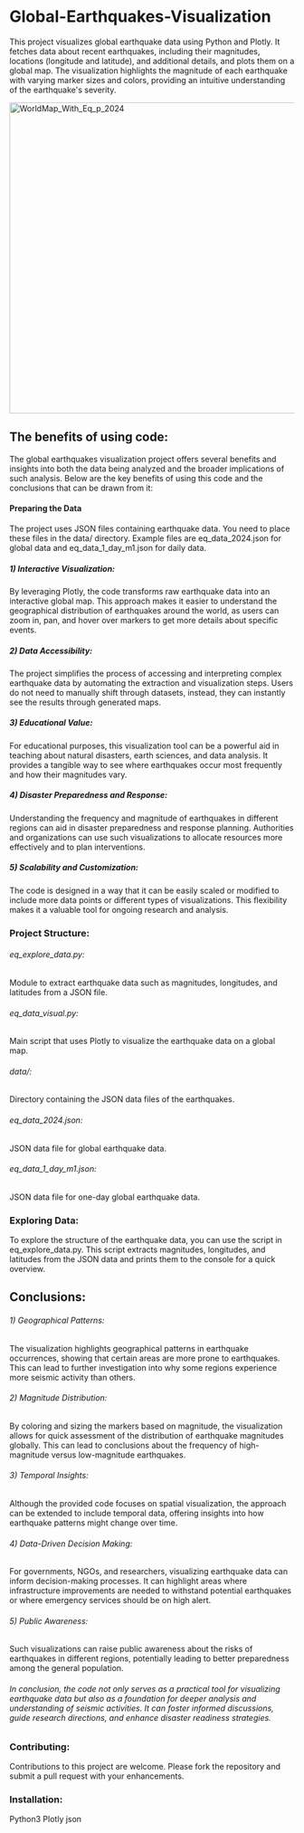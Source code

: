 # Global-Earthquakes-Visualization
This project visualizes global earthquake data using Python and Plotly.
It fetches data about recent earthquakes, including their magnitudes, locations (longitude and latitude),
and additional details, and plots them on a global map.
The visualization highlights the magnitude of each earthquake with varying marker sizes and colors,
providing an intuitive understanding of the earthquake's severity.

<img width="550" alt="WorldMap_With_Eq_p_2024" src="https://github.com/Masanbat12/Global-Earthquakes-Visualization/assets/93978448/81ac66bc-bfb0-43a4-a101-f75e8793257b">


## The benefits of using code:
The  global earthquakes visualization project offers several benefits and insights into both
the data being analyzed and the broader implications of such analysis. 
Below are the key benefits of using this code and the conclusions that can be drawn from it:



#### Preparing the Data
The project uses JSON files containing earthquake data. 
You need to place these files in the data/ directory. 
Example files are eq_data_2024.json for global data and eq_data_1_day_m1.json for daily data.

##### 1) Interactive Visualization: 
By leveraging Plotly, the code transforms raw earthquake data into an interactive global map. 
This approach makes it easier to understand the geographical distribution of earthquakes around the world, 
as users can zoom in, pan, and hover over markers to get more details about specific events.

##### 2) Data Accessibility:
The project simplifies the process of accessing and interpreting complex earthquake data
by automating the extraction and visualization steps. Users do not need to manually shift through datasets,
instead, they can instantly see the results through generated maps.

##### 3) Educational Value: 
For educational purposes, this visualization tool can be a powerful aid in teaching about natural disasters, 
earth sciences, and data analysis. It provides a tangible way to see where earthquakes occur most frequently and how their magnitudes vary.

##### 4) Disaster Preparedness and Response: 
Understanding the frequency and magnitude of earthquakes in different regions can aid in disaster preparedness and response planning. 
Authorities and organizations can use such visualizations to allocate resources more effectively and to plan interventions.

##### 5) Scalability and Customization: 
The code is designed in a way that it can be easily scaled or modified to include more data points or 
different types of visualizations. This flexibility makes it a valuable tool for ongoing research and analysis.

### Project Structure:
###### eq_explore_data.py: 
Module to extract earthquake data such as magnitudes, longitudes, and latitudes from a JSON file.
###### eq_data_visual.py: 
Main script that uses Plotly to visualize the earthquake data on a global map.
###### data/: 
Directory containing the JSON data files of the earthquakes.
###### eq_data_2024.json: 
JSON data file for global earthquake data.
###### eq_data_1_day_m1.json: 
JSON data file for one-day global earthquake data.

### Exploring Data:
To explore the structure of the earthquake data, you can use the script in eq_explore_data.py. 
This script extracts magnitudes, longitudes, and latitudes from the JSON data and prints them to the console for a quick overview.

## Conclusions:
###### 1) Geographical Patterns: 
The visualization highlights geographical patterns in earthquake occurrences, 
showing that certain areas are more prone to earthquakes. 
This can lead to further investigation into why some regions experience more seismic activity than others.

###### 2) Magnitude Distribution: 
By coloring and sizing the markers based on magnitude, the visualization allows for quick assessment of
the distribution of earthquake magnitudes globally. This can lead to conclusions about the frequency of high-magnitude versus low-magnitude earthquakes.

###### 3) Temporal Insights: 
Although the provided code focuses on spatial visualization, 
the approach can be extended to include temporal data, offering insights into how earthquake patterns might change over time.

###### 4) Data-Driven Decision Making: 
For governments, NGOs, and researchers, visualizing earthquake data can inform decision-making processes. 
It can highlight areas where infrastructure improvements are needed to withstand potential earthquakes or where emergency services should be on high alert.

###### 5) Public Awareness: 
Such visualizations can raise public awareness about the risks of earthquakes in different regions, 
potentially leading to better preparedness among the general population.

###### In conclusion, the code not only serves as a practical tool for visualizing earthquake data but also as a foundation for deeper analysis and understanding of seismic activities. It can foster informed discussions, guide research directions, and enhance disaster readiness strategies.

### Contributing:
Contributions to this project are welcome. Please fork the repository and submit a pull request with your enhancements.

### Installation:
Python3
Plotly
json
